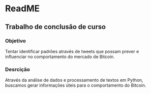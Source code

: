 <h1> ReadME</h1>

<h2> Trabalho de conclusão de curso </h2>


<h3> Objetivo</h3>
<p>
Tentar identificar padrões através de tweets que possam prever e  influenciar no comportamento do mercado de Bitcoin.
</p>


<h3> Desrcição </h3>
<p>
Através da análise de dados e processamento de textos em Python, buscamos gerar informações úteis para o comportamento do Bitcoin.
</p>

